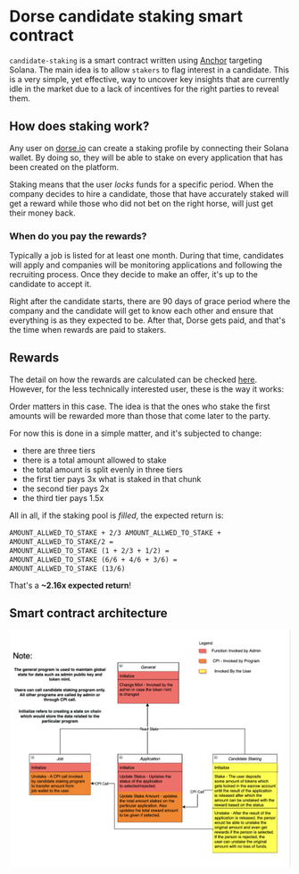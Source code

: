 # Dorse candidate staking smart contract

`candidate-staking` is a smart contract written using [Anchor](https://github.com/coral-xyz/anchor)
targeting Solana. The main idea is to allow `stakers` to flag interest in a candidate. This is a very
simple, yet effective, way to uncover key insights that are currently idle in the market due to a lack
of incentives for the right parties to reveal them.

## How does staking work?

Any user on [dorse.io](https://dorse.io) can create a staking profile by connecting their Solana wallet.
By doing so, they will be able to stake on every application that has been created on the platform.

Staking means that the user _locks_ funds for a specific period. When the company decides to hire a candidate,
those that have accurately staked will get a reward while those who did not bet on the right horse,
will just get their money back.

### When do you pay the rewards?

Typically a job is listed for at least one month. During that time, candidates will apply and companies will
be monitoring applications and following the recruiting process. Once they decide to make an offer, it's up
to the candidate to accept it.

Right after the candidate starts, there are 90 days of grace period where the company and the candidate will
get to know each other and ensure that everything is as they expected to be. After that, Dorse gets paid, and
that's the time when rewards are paid to stakers.

## Rewards

The detail on how the rewards are calculated can be checked [here](https://github.com/madrugada-labs/candidate-staking/blob/5c553fa8018d4d049109bc17a6b1b3e266f471a8/programs/application/src/reward_calculator.rs#L25). However, for the less technically interested user, these is the way it works:

Order matters in this case. The idea is that the ones who stake the first amounts will be rewarded more than
those that come later to the party.

For now this is done in a simple matter, and it's subjected to change:

- there are three tiers
- there is a total amount allowed to stake
- the total amount is split evenly in three tiers
- the first tier pays 3x what is staked in that chunk
- the second tier pays 2x
- the third tier pays 1.5x

All in all, if the staking pool is _filled_, the expected return is:

```
AMOUNT_ALLWED_TO_STAKE + 2/3 AMOUNT_ALLWED_TO_STAKE + AMOUNT_ALLWED_TO_STAKE/2 =
AMOUNT_ALLWED_TO_STAKE (1 + 2/3 + 1/2) =
AMOUNT_ALLWED_TO_STAKE (6/6 + 4/6 + 3/6) =
AMOUNT_ALLWED_TO_STAKE (13/6)
```

That's a **~2.16x expected return**!

## Smart contract architecture
<img src="smart contract flow.png"/>
